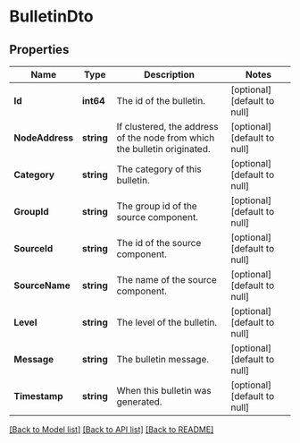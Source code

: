 # BulletinDto

## Properties
Name | Type | Description | Notes
------------ | ------------- | ------------- | -------------
**Id** | **int64** | The id of the bulletin. | [optional] [default to null]
**NodeAddress** | **string** | If clustered, the address of the node from which the bulletin originated. | [optional] [default to null]
**Category** | **string** | The category of this bulletin. | [optional] [default to null]
**GroupId** | **string** | The group id of the source component. | [optional] [default to null]
**SourceId** | **string** | The id of the source component. | [optional] [default to null]
**SourceName** | **string** | The name of the source component. | [optional] [default to null]
**Level** | **string** | The level of the bulletin. | [optional] [default to null]
**Message** | **string** | The bulletin message. | [optional] [default to null]
**Timestamp** | **string** | When this bulletin was generated. | [optional] [default to null]

[[Back to Model list]](../README.md#documentation-for-models) [[Back to API list]](../README.md#documentation-for-api-endpoints) [[Back to README]](../README.md)



